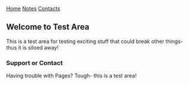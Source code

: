 [Home](https://dougjordan-techbox.github.io/TestArea/index.html "Homepage")
[Notes](https://dougjordan-techbox.github.io/TestArea/notes.html "Notes page")
[Contacts](https://dougjordan-techbox.github.io/TestArea/contacts.html "Contact page")


## Welcome to Test Area

This is a test area for testing exciting stuff that could break other things- thus it is siloed away! 


### Support or Contact

Having trouble with Pages? Tough- this is a test area! 
